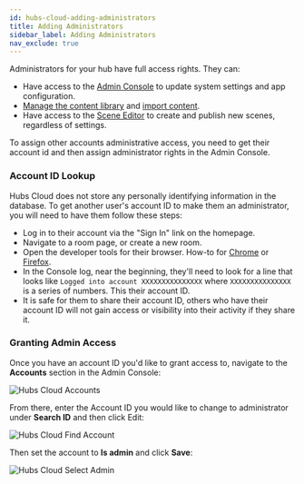 ```yaml
---
id: hubs-cloud-adding-administrators
title: Adding Administrators
sidebar_label: Adding Administrators
nav_exclude: true
---
```


Administrators for your hub have full access rights. They can:

- Have access to the [Admin Console](./hubs-cloud-getting-started.md) to update system settings and app configuration.
- [Manage the content library](./hubs-cloud-managing-content.md) and [import content](./hubs-cloud-importing-content.md).
- Have access to the [Scene Editor](./spoke-creating-projects.md) to create and publish new scenes, regardless of settings.

To assign other accounts administrative access, you need to get their account id and then assign administrator rights in the Admin Console.

### Account ID Lookup

Hubs Cloud does not store any personally identifying information in the database. To get another user's account ID to make them an administrator, you will need to have them follow these steps:

- Log in to their account via the "Sign In" link on the homepage.
- Navigate to a room page, or create a new room.
- Open the developer tools for their browser. How-to for [Chrome](https://developers.google.com/web/tools/chrome-devtools) or [Firefox](https://developer.mozilla.org/en-US/docs/Tools).
- In the Console log, near the beginning, they'll need to look for a line that looks like `Logged into account XXXXXXXXXXXXXXX` where `XXXXXXXXXXXXXXX` is a series of numbers. This their account ID.
- It is safe for them to share their account ID, others who have their account ID will not gain access or visibility into their activity if they share it.

### Granting Admin Access

Once you have an account ID you'd like to grant access to, navigate to the **Accounts** section in the Admin Console:

![Hubs Cloud Accounts](img/hubs-cloud-accounts.jpeg)

From there, enter the Account ID you would like to change to administrator under **Search ID** and then click Edit:

![Hubs Cloud Find Account](img/hubs-cloud-find-account.jpeg)

Then set the account to **Is admin** and click **Save**:

![Hubs Cloud Select Admin](img/hubs-cloud-select-admin.jpeg)
